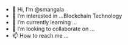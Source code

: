 - 👋 Hi, I’m @smangala
- 👀 I’m interested in ...Blockchain Technology
- 🌱 I’m currently learning ...
- 💞️ I’m looking to collaborate on ...
- 📫 How to reach me ...

<!---
smangala/smangala is a ✨ special ✨ repository because its `README.md` (this file) appears on your GitHub profile.
You can click the Preview link to take a look at your changes.
--->
